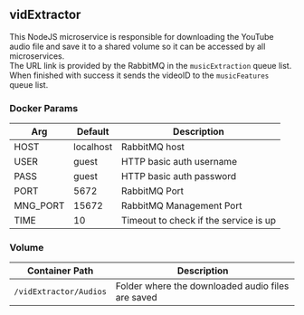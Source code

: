 ## vidExtractor
This NodeJS microservice is responsible for downloading the YouTube audio file and save it to a shared volume so it can be accessed by all microservices.<br>
The URL link is provided by the RabbitMQ in the `musicExtraction` queue list.<br>
When finished with success it sends the videoID to the `musicFeatures` queue list.

### Docker Params
| Arg | Default | Description |
| --- | --- | --- |
| HOST | localhost | RabbitMQ host |
| USER | guest | HTTP basic auth username  |
| PASS | guest | HTTP basic auth password |
| PORT | 5672 | RabbitMQ Port |
| MNG_PORT | 15672 | RabbitMQ Management Port |
| TIME | 10 | Timeout to check if the service is up |

### Volume
| Container Path | Description |
| --- | --- |
| `/vidExtractor/Audios` | Folder where the downloaded audio files are saved |